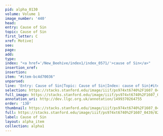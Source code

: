 ```yaml
---
pid: alpha_0130
volume: Volume 1
image_number: '440'
head: 
entry: Cause of Sin
topic: Cause of Sin
first_letter: C
xref: Motive|
see: 
page: 
add: 
type: 
index: "<a href='/New_Beehive/index1/index_0571/'>cause of Sin</a>"
insertion_xref: 
insertion: 
item: "#item-bc4d70036"
unparsed: 
line: 'Entry: Cause of Sin|Topic: Cause of Sin|Index: cause of Sin|#item-bc4d70036'
selection: https://stacks.stanford.edu/image/iiif/ps974xt6740%2F1607_0439/824,3330,2960,429/full/0/default.jpg
full_image: https://stacks.stanford.edu/image/iiif/ps974xt6740%2F1607_0439/full/full/0/default.jpg
annotation_uri: http://dev.llgc.org.uk/annotation/1499370264755
order: '130'
thumbnail: https://stacks.stanford.edu/image/iiif/ps974xt6740%2F1607_0439/824,3330,600,180/250,/0/default.jpg
full: https://stacks.stanford.edu/image/iiif/ps974xt6740%2F1607_0439/824,3330,2960,429/full/0/default.jpg
label: Cause of Sin
layout: alpha_item
collection: alpha1
---
```

